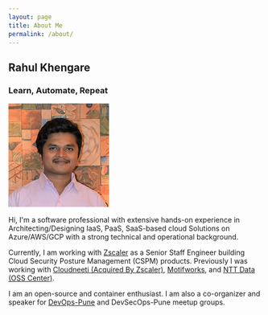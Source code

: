 ```yaml
---
layout: page
title: About Me
permalink: /about/
---
```


## Rahul Khengare
### Learn, Automate, Repeat

![](../images/rahul.jpg)

Hi, I'm a software professional with extensive hands-on experience in Architecting/Designing IaaS, PaaS, SaaS-based cloud Solutions on Azure/AWS/GCP with a strong technical and operational background.

Currently, I am working with [Zscaler](https://www.zscaler.com/) as a Senior Staff Engineer building Cloud Security Posture Management (CSPM) products. Previously I was working with [Cloudneeti (Acquired By Zscaler)](https://www.cloudneeti.com), [Motifworks](https://www.motifworks.com/), and [NTT Data (OSS Center)](https://www.nttdata.com/global/en/). 

I am an open-source and container enthusiast. I am also a co-organizer and speaker for [DevOps-Pune](https://www.meetup.com/DevOps-Pune/) and DevSecOps-Pune meetup groups.